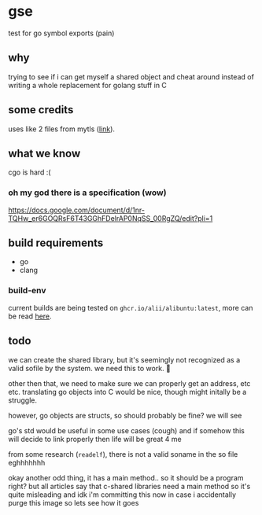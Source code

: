 # gse
test for go symbol exports (pain)

## why
trying to see if i can get myself a shared object and cheat around instead of writing a whole
replacement for golang stuff in C

## some credits
uses like 2 files from mytls ([link](https://github.com/zedd3v/mytls/)).

## what we know
cgo is hard :(

### oh my god there is a specification (wow)
https://docs.google.com/document/d/1nr-TQHw_er6GOQRsF6T43GGhFDelrAP0NqSS_00RgZQ/edit?pli=1

## build requirements
* go
* clang

### build-env
current builds are being tested on `ghcr.io/alii/alibuntu:latest`, more can be read [here](https://github.com/alii/alibuntu).

## todo
we can create the shared library, but it's seemingly not recognized as a valid sofile by the system. we need this to work. :facepalm:

other then that, we need to make sure we can properly get an address, etc etc.
translating go objects into C would be nice, though might initally be a struggle.

however, go objects are structs, so should probably be fine? we will see

go's std would be useful in some use cases (cough) and if somehow this will decide
to link properly then life will be great 4 me

from some research (`readelf`), there is not a valid soname in the so file eghhhhhhh

okay another odd thing, it has a main method.. so it should be a program right?
but all articles say that c-shared libraries need a main method so it's quite misleading and idk
i'm committing this now in case i accidentally purge this image so lets see how it goes


